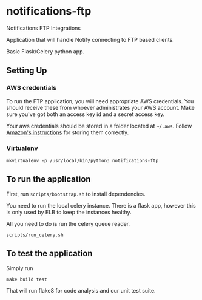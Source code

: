 # notifications-ftp
Notifications FTP Integrations

Application that will handle Notify connecting to FTP based clients.

Basic Flask/Celery python app.


## Setting Up

### AWS credentials

To run the FTP application, you will need appropriate AWS credentials. You should receive these from whoever administrates your AWS account. Make sure you've got both an access key id and a secret access key.

Your aws credentials should be stored in a folder located at `~/.aws`. Follow [Amazon's instructions](http://docs.aws.amazon.com/cli/latest/userguide/cli-chap-getting-started.html#cli-config-files) for storing them correctly.

### Virtualenv

```
mkvirtualenv -p /usr/local/bin/python3 notifications-ftp
```


##  To run the application

First, run `scripts/bootstrap.sh` to install dependencies.

You need to run the local celery instance. There is a flask app, however this is only used by ELB to keep the instances healthy.

All you need to do is run the celery queue reader.

```
scripts/run_celery.sh
```


##  To test the application

Simply run

```
make build test
```

That will run flake8 for code analysis and our unit test suite.
